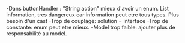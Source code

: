 -Dans buttonHandler : "String action" mieux d'avoir un enum.
                      List<Object> information, tres dangereux car information peut etre tous types. Plus besoin d'un cast
-Trop de couplage: solution = interface
-Trop de constante: enum peut etre mieux.
-Model trop faible: ajouter plus de responsabilité au model.